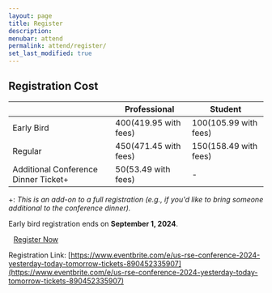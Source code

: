 ```yaml
---
layout: page
title: Register
description: 
menubar: attend
permalink: attend/register/
set_last_modified: true
---
```


## Registration Cost


|   | Professional | Student |
| - | ------------ | ------- |
| Early Bird | $400 ($419.95 with fees) | $100 ($105.99 with fees) |
| Regular | $450 ($471.45 with fees) | $150 ($158.49 with fees) |
| Additional Conference Dinner Ticket+ | $50 ($53.49 with fees) | - |

+: _This is an add-on to a full registration (e.g., if you'd like to bring someone additional to the conference dinner)._

Early bird registration ends on **September 1, 2024**.

<a type="button" style="margin:auto 10px; -webkit-appearance: none;" class="btn btn-dark btn-lg" href="https://www.eventbrite.com/e/us-rse-conference-2024-yesterday-today-tomorrow-tickets-890452335907" target="_blank">
    Register Now
</a>

Registration Link: [https://www.eventbrite.com/e/us-rse-conference-2024-yesterday-today-tomorrow-tickets-890452335907](https://www.eventbrite.com/e/us-rse-conference-2024-yesterday-today-tomorrow-tickets-890452335907)
